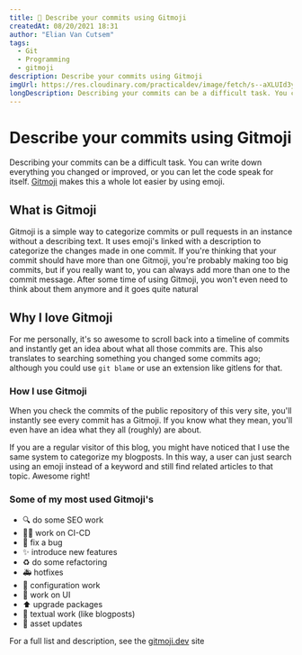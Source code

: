 ```yaml
---
title: 🥳 Describe your commits using Gitmoji
createdAt: 08/20/2021 18:31
author: "Elian Van Cutsem"
tags:
  - Git
  - Programming
  - gitmoji
description: Describe your commits using Gitmoji
imgUrl: https://res.cloudinary.com/practicaldev/image/fetch/s--aXLUId3y--/c_imagga_scale,f_auto,fl_progressive,h_500,q_auto,w_1000/https://dev-to-uploads.s3.amazonaws.com/uploads/articles/v6sayrf35j4be2ehuyk5.png
longDescription: Describing your commits can be a difficult task. You can write down everything you changed or improved, or you can let the code speak for itself. Gitmoji makes this a whole lot easier by using emoji.
---
```


# Describe your commits using Gitmoji

Describing your commits can be a difficult task. You can write down everything you changed or improved, or you can let the code speak for itself. [Gitmoji](https://gitmoji.dev) makes this a whole lot easier by using emoji.

## What is Gitmoji

Gitmoji is a simple way to categorize commits or pull requests in an instance without a describing text. It uses emoji's linked with a description to categorize the changes made in one commit. If you're thinking that your commit should have more than one Gitmoji, you're probably making too big commits, but if you really want to, you can always add more than one to the commit message. After some time of using Gitmoji, you won't even need to think about them anymore and it goes quite natural

## Why I love Gitmoji

For me personally, it's so awesome to scroll back into a timeline of commits and instantly get an idea about what all those commits are. This also translates to searching something you changed some commits ago; although you could use `git blame` or use an extension like gitlens for that.

### How I use Gitmoji

When you check the commits of the public repository of this very site, you'll instantly see every commit has a Gitmoji. If you know what they mean, you'll even have an idea what they all (roughly) are about.

If you are a regular visitor of this blog, you might have noticed that I use the same system to categorize my blogposts. In this way, a user can just search using an emoji instead of a keyword and still find related articles to that topic. Awesome right!

### Some of my most used Gitmoji's

- 🔍 do some SEO work
- 👷‍♂️ work on CI-CD
- 🐛 fix a bug
- ✨ introduce new features
- ♻ do some refactoring
- 🚑 hotfixes
- 🔧 configuration work
- 💄 work on UI
- ⬆ upgrade packages
- 📝 textual work (like blogposts)
- 🍱 asset updates

For a full list and description, see the [gitmoji.dev](http://gitmoji.dev) site
